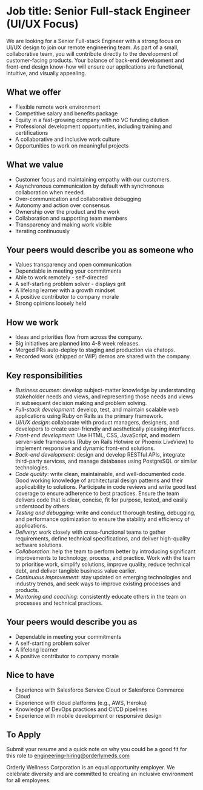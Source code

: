 # Job title: Senior Full-stack Engineer (UI/UX Focus)

We are looking for a Senior Full-stack Engineer with a strong focus on UI/UX design
to join our remote engineering team.
As part of a small, collaborative team, you will contribute directly
to the development of customer-facing products.
Your balance of back-end development and front-end design know-how
will ensure our applications are functional, intuitive, and visually appealing.

## What we offer

- Flexible remote work environment
- Competitive salary and benefits package
- Equity in a fast-growing company with no VC funding dilution
- Professional development opportunities, including training and certifications
- A collaborative and inclusive work culture
- Opportunities to work on meaningful projects

## What we value

- Customer focus and maintaining empathy with our customers.
- Asynchronous communication by default with synchronous collaboration when needed.
- Over-communication and collaborative debugging
- Autonomy and action over consensus
- Ownership over the product and the work
- Collaboration and supporting team members
- Transparency and making work visible
- Iterating continuously

## Your peers would describe you as someone who

- Values transparency and open communication
- Dependable in meeting your commitments
- Able to work remotely - self-directed
- A self-starting problem solver - displays grit
- A lifelong learner with a growth mindset
- A positive contributor to company morale
- Strong opinions loosely held

## How we work

- Ideas and priorities flow from across the company.
- Big initiatives are planned into 4-8 week releases.
- Merged PRs auto-deploy to staging and production via chatops.
- Recorded work (shipped or WIP) demos are shared with the company.

## Key responsibilities

- *Business acumen*: develop subject-matter knowledge by understanding stakeholder needs and views,
  and representing those needs and views in subsequent decision making and problem solving.
- *Full-stack development*: develop, test, and maintain scalable web applications
  using Ruby on Rails as the primary framework.
- *UI/UX design*: collaborate with product managers, designers, and developers
  to create user-friendly and aesthetically pleasing interfaces.
- *Front-end development*: Use HTML, CSS, JavaScript, and modern server-side frameworks
  (Ruby on Rails Hotwire or Phoenix LiveView) to implement responsive and dynamic front-end solutions.
- *Back-end development*: design and develop RESTful APIs,
  integrate third-party services,
  and manage databases using PostgreSQL or similar technologies.
- *Code quality*: write clean, maintainable, and well-documented code.
  Good working knowledge of architectural design patterns and their applicability to solutions.
  Participate in code reviews and write good test coverage to ensure adherence to best practices.
  Ensure the team delivers code that is clear, concise, fit for purpose, tested, and easily understood by others.
- *Testing and debugging*: write and conduct thorough testing, debugging, and performance optimization
  to ensure the stability and efficiency of applications.
- *Delivery*: work closely with cross-functional teams to gather requirements,
  define technical specifications, and deliver high-quality software solutions.
- *Collaboration*: help the team to perform better by
  introducing significant improvements to technology, process, and practice.
  Work with the team to prioritise work,
  simplify solutions,
  improve quality,
  reduce technical debt,
  and deliver tangible business value earlier.
- *Continuous improvement*: stay updated on emerging technologies and industry trends,
  and seek ways to improve existing processes and products.
- *Mentoring and coaching*: consistently educate others in the team on processes and technical practices.

## Your peers would describe you as

- Dependable in meeting your commitments
- A self-starting problem solver
- A lifelong learner
- A positive contributor to company morale

## Nice to have

- Experience with Salesforce Service Cloud or Salesforce Commerce Cloud
- Experience with cloud platforms (e.g., AWS, Heroku)
- Knowledge of DevOps practices and CI/CD pipelines
- Experience with mobile development or responsive design

## To Apply

Submit your resume and a quick note on why you could be a good fit for this role
to [engineering-hiring@orderlymeds.com](mailto:engineering-hiring@orderlymeds.com)

Orderly Wellness Corporation is an equal opportunity employer.
We celebrate diversity and are committed to creating an inclusive environment for all employees.
